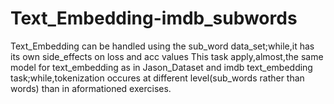 # Text_Embedding-imdb_subwords
Text_Embedding can be handled using the sub_word data_set;while,it has its own side_effects on loss and acc values
This task apply,almost,the same model for text_embedding as in Jason_Dataset and imdb text_embedding task;while,tokenization occures at different level(sub_words rather than words) than in aformationed exercises. 
